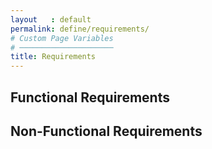 ```yaml
---
layout   : default
permalink: define/requirements/
# Custom Page Variables
# ─────────────────────
title: Requirements
---
```


Functional Requirements
-----------------------

Non-Functional Requirements
---------------------------